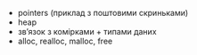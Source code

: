 - pointers (приклад з поштовими скриньками)
- heap
- звʼязок з комірками + типами даних
- alloc, realloc, malloc, free
